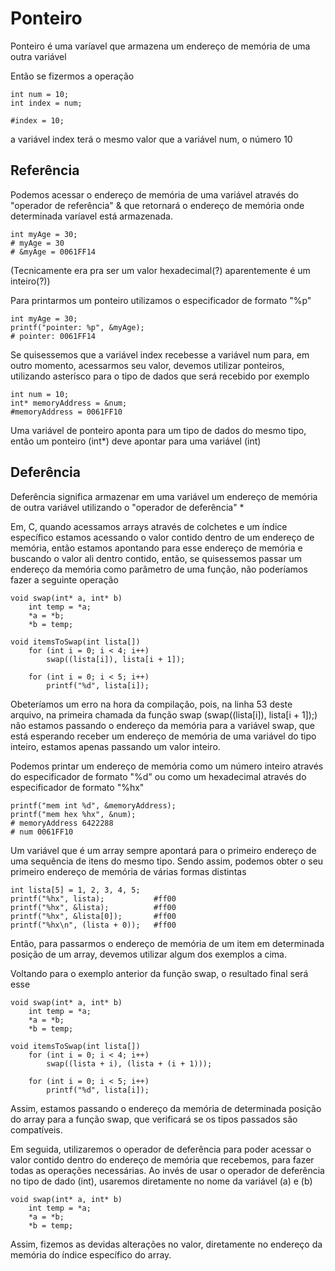 # Ponteiro

Ponteiro é uma varíavel que armazena um endereço de memória de uma outra variável

Então se fizermos a operação

    int num = 10;
    int index = num;

    #index = 10;

a variável index terá o mesmo valor que a variável num, o número 10

## Referência 

Podemos acessar o endereço de memória de uma variável através do "operador de referência" &  que retornará o endereço de memória onde determinada varíavel está armazenada.

    int myAge = 30;
    # myAge = 30
    # &myAge = 0061FF14
 (Tecnicamente era pra ser um valor hexadecimal(?) aparentemente é um inteiro(?))

Para printarmos um ponteiro utilizamos o especificador de formato "%p"

    int myAge = 30;
    printf("pointer: %p", &myAge);
    # pointer: 0061FF14

Se quisessemos que a variável index recebesse a variável num para, em outro momento, acessarmos seu valor, devemos utilizar ponteiros, utilizando asterísco para o tipo de dados que será recebido por exemplo

    int num = 10;
    int* memoryAddress = &num;
    #memoryAddress = 0061FF10

Uma variável de ponteiro aponta para um tipo de dados do mesmo tipo, então um ponteiro (int*) deve apontar para uma variável (int)

## Deferência

Deferência significa armazenar em uma variável um endereço de memória de outra variável utilizando o "operador de deferência" * 

Em, C, quando acessamos arrays através de colchetes e um índice específico estamos acessando o valor contido dentro de um endereço de memória, então estamos apontando para esse endereço de memória e buscando o valor ali dentro contido, então, se quisessemos passar um endereço da memória como parâmetro de uma função, não poderíamos fazer a seguinte operação

    void swap(int* a, int* b)
        int temp = *a;
        *a = *b;
        *b = temp;
    
    void itemsToSwap(int lista[])
        for (int i = 0; i < 4; i++)
            swap((lista[i]), lista[i + 1]);
        
        for (int i = 0; i < 5; i++)
            printf("%d", lista[i]);
        
Obeteríamos um erro na hora da compilação, pois, na linha 53 deste arquivo, na primeira chamada da função swap (swap((lista[i]), lista[i + 1]);) não estamos passando o endereço da memória para a variável swap, que está esperando receber um endereço de memória de uma variável do tipo inteiro, estamos apenas passando um valor inteiro.

Podemos printar um endereço de memória como um número inteiro através do especificador de formato "%d" ou como um hexadecimal através do especificador de formato "%hx"

    printf("mem int %d", &memoryAddress);
    printf("mem hex %hx", &num);
    # memoryAddress 6422288
    # num 0061FF10

Um variável que é um array sempre apontará para o primeiro endereço de uma sequência de itens do mesmo tipo.
Sendo assim, podemos obter o seu primeiro endereço de memória de várias formas distintas

    int lista[5] = 1, 2, 3, 4, 5;
    printf("%hx", lista);           #ff00
    printf("%hx", &lista);          #ff00
    printf("%hx", &lista[0]);       #ff00
    printf("%hx\n", (lista + 0));   #ff00

Então, para passarmos o endereço de memória de um item em determinada posição de um array, devemos utilizar algum dos exemplos a cima.

Voltando para o exemplo anterior da função swap, o resultado final será esse

    void swap(int* a, int* b)
        int temp = *a;
        *a = *b;
        *b = temp;
    
    void itemsToSwap(int lista[])
        for (int i = 0; i < 4; i++)
            swap((lista + i), (lista + (i + 1)));
        
        for (int i = 0; i < 5; i++)
            printf("%d", lista[i]);
        
Assim, estamos passando o endereço da memória de determinada posição do array para a função swap, que verificará se os tipos passados são compatíveis.

Em seguida, utilizaremos o operador de deferência para poder acessar o valor contido dentro do endereço de memória que recebemos, para fazer todas as operações necessárias. 
Ao invés de usar o operador de deferência no tipo de dado (int), usaremos diretamente no nome da variável (a) e (b)

    void swap(int* a, int* b)
        int temp = *a;
        *a = *b;
        *b = temp;
    
Assim, fizemos as devidas alterações no valor, diretamente no endereço da memória do índice específico do array.
